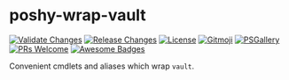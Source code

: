 # poshy-wrap-vault

[![Validate Changes](https://github.com/pwshrc/poshy-wrap-vault/actions/workflows/validate.yml/badge.svg)](https://github.com/pwshrc/poshy-wrap-vault/actions/workflows/validate.yml)
[![Release Changes](https://github.com/pwshrc/poshy-wrap-vault/actions/workflows/release.yml/badge.svg)](https://github.com/pwshrc/poshy-wrap-vault/actions/workflows/release.yml)
[![License](https://img.shields.io/github/license/pwshrc/poshy-wrap-vault)](./LICENSE.txt)
[![Gitmoji](https://img.shields.io/badge/gitmoji-%20😜%20😍-FFDD67.svg?style=flat-square)](https://gitmoji.carloscuesta.me/)
[![PSGallery](https://img.shields.io/powershellgallery/dt/poshy-wrap-vault.svg)](https://www.powershellgallery.com/packages/poshy-wrap-vault)
[![PRs Welcome](https://img.shields.io/badge/PRs-welcome-brightgreen.svg?style=flat-square)](http://makeapullrequest.com)
[![Awesome Badges](https://img.shields.io/badge/badges-awesome-green.svg)](https://github.com/Naereen/badges)

Convenient cmdlets and aliases which wrap `vault`.

